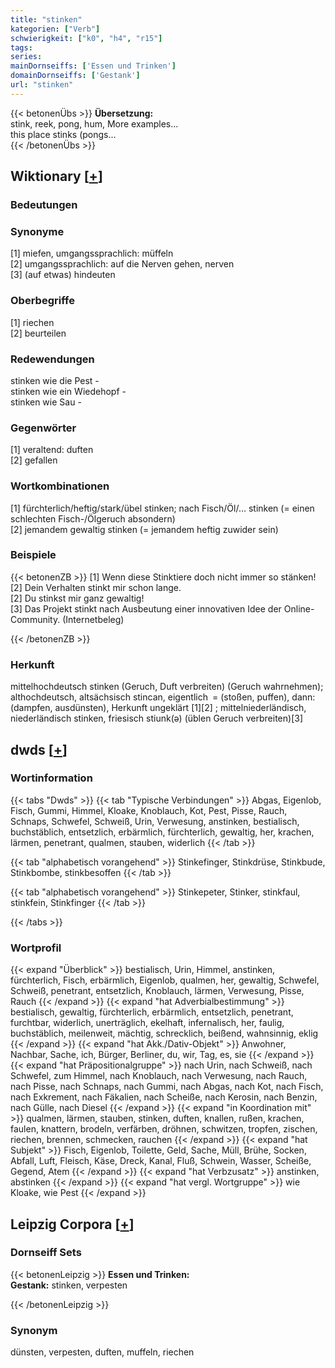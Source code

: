 ```yaml
---
title: "stinken"
kategorien: ["Verb"]
schwierigkeit: ["k0", "h4", "r15"]
tags:
series:
mainDornseiffs: ['Essen und Trinken']
domainDornseiffs: ['Gestank']
url: "stinken"
---
```


{{< betonenÜbs >}}
**Übersetzung:**  
stink, reek, pong, hum, More examples...  
this place stinks (pongs...  
{{< /betonenÜbs >}}

## Wiktionary [[+](https://de.wiktionary.org/wiki/stinken)]

### Bedeutungen

### Synonyme
[1] miefen, umgangssprachlich: müffeln  
[2] umgangssprachlich: auf die Nerven gehen, nerven  
[3] (auf etwas) hindeuten  

### Oberbegriffe
[1] riechen  
[2] beurteilen  

### Redewendungen
stinken wie die Pest -  
stinken wie ein Wiedehopf -  
stinken wie Sau -  

### Gegenwörter
[1] veraltend: duften  
[2] gefallen  

### Wortkombinationen
[1] fürchterlich/heftig/stark/übel stinken; nach Fisch/Öl/… stinken (= einen schlechten Fisch-/Ölgeruch absondern)  
[2] jemandem gewaltig stinken (= jemandem heftig zuwider sein)  

### Beispiele
{{< betonenZB >}}
[1] Wenn diese Stinktiere doch nicht immer so stänken!  
[2] Dein Verhalten stinkt mir schon lange.  
[2] Du stinkst mir ganz gewaltig!  
[3] Das Projekt stinkt nach Ausbeutung einer innovativen Idee der Online-Community. (Internetbeleg)  

{{< /betonenZB >}}
### Herkunft
mittelhochdeutsch stinken (Geruch, Duft verbreiten) (Geruch wahrnehmen); althochdeutsch, altsächsisch stincan, eigentlich = (stoßen, puffen), dann: (dampfen, ausdünsten), Herkunft ungeklärt [1][2] ; mittelniederländisch, niederländisch stinken, friesisch stiunk(ə) (üblen Geruch verbreiten)[3]  



## dwds [[+](https://www.dwds.de/wb/stinken)]

### Wortinformation
{{< tabs "Dwds" >}}
{{< tab "Typische Verbindungen" >}}
Abgas, Eigenlob, Fisch, Gummi, Himmel, Kloake, Knoblauch, Kot, Pest, Pisse, Rauch, Schnaps, Schwefel, Schweiß, Urin, Verwesung, anstinken, bestialisch, buchstäblich, entsetzlich, erbärmlich, fürchterlich, gewaltig, her, krachen, lärmen, penetrant, qualmen, stauben, widerlich
{{< /tab >}}

{{< tab "alphabetisch vorangehend" >}}
Stinkefinger, Stinkdrüse, Stinkbude, Stinkbombe, stinkbesoffen
{{< /tab >}}

{{< tab "alphabetisch vorangehend" >}}
Stinkepeter, Stinker, stinkfaul, stinkfein, Stinkfinger
{{< /tab >}}

{{< /tabs >}}

### Wortprofil
{{< expand "Überblick" >}} bestialisch, Urin, Himmel, anstinken, fürchterlich, Fisch, erbärmlich, Eigenlob, qualmen, her, gewaltig, Schwefel, Schweiß, penetrant, entsetzlich, Knoblauch, lärmen, Verwesung, Pisse, Rauch {{< /expand >}}
{{< expand "hat Adverbialbestimmung" >}} bestialisch, gewaltig, fürchterlich, erbärmlich, entsetzlich, penetrant, furchtbar, widerlich, unerträglich, ekelhaft, infernalisch, her, faulig, buchstäblich, meilenweit, mächtig, schrecklich, beißend, wahnsinnig, eklig {{< /expand >}}
{{< expand "hat Akk./Dativ-Objekt" >}} Anwohner, Nachbar, Sache, ich, Bürger, Berliner, du, wir, Tag, es, sie {{< /expand >}}
{{< expand "hat Präpositionalgruppe" >}} nach Urin, nach Schweiß, nach Schwefel, zum Himmel, nach Knoblauch, nach Verwesung, nach Rauch, nach Pisse, nach Schnaps, nach Gummi, nach Abgas, nach Kot, nach Fisch, nach Exkrement, nach Fäkalien, nach Scheiße, nach Kerosin, nach Benzin, nach Gülle, nach Diesel {{< /expand >}}
{{< expand "in Koordination mit" >}} qualmen, lärmen, stauben, stinken, duften, knallen, rußen, krachen, faulen, knattern, brodeln, verfärben, dröhnen, schwitzen, tropfen, zischen, riechen, brennen, schmecken, rauchen {{< /expand >}}
{{< expand "hat Subjekt" >}} Fisch, Eigenlob, Toilette, Geld, Sache, Müll, Brühe, Socken, Abfall, Luft, Fleisch, Käse, Dreck, Kanal, Fluß, Schwein, Wasser, Scheiße, Gegend, Atem {{< /expand >}}
{{< expand "hat Verbzusatz" >}} anstinken, abstinken {{< /expand >}}
{{< expand "hat vergl. Wortgruppe" >}} wie Kloake, wie Pest {{< /expand >}}

## Leipzig Corpora [[+](https://corpora.uni-leipzig.de/en/res?word=stinken&corpusId=deu_newscrawl-public_2018)]

### Dornseiff Sets
{{< betonenLeipzig >}}
**Essen und Trinken:**  
**Gestank:** stinken, verpesten  

{{< /betonenLeipzig >}}

### Synonym
dünsten, verpesten, duften, muffeln, riechen


